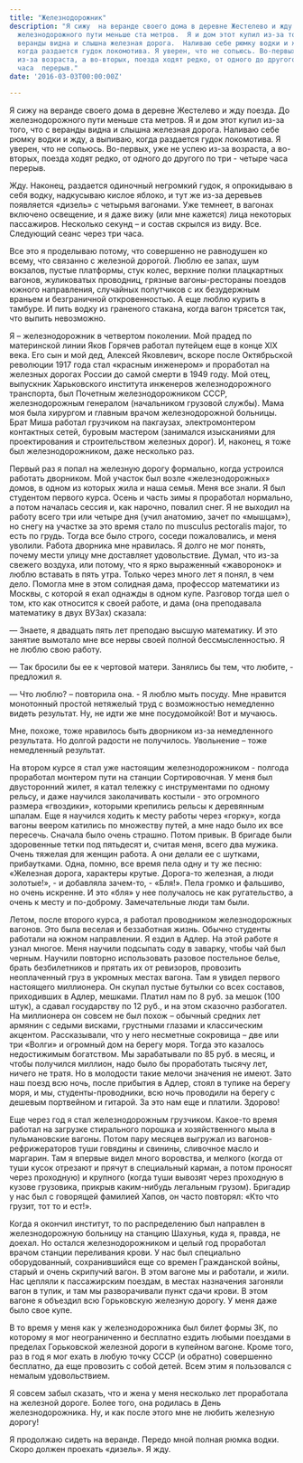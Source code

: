 ```yaml
---
title: "Железнодорожник"
description: "Я сижу  на веранде своего дома в деревне Жестелево и жду поезда. До
  железнодорожного пути меньше ста метров.  Я и дом этот купил из-за того, что  с
  веранды видна и слышна железная дорога.  Наливаю себе рюмку водки и жду, а  выпиваю,
  когда раздается гудок локомотива. Я уверен, что не сопьюсь. Во-первых,  уже не успею
  из-за возраста, а во-вторых, поезда ходят редко, от одного до другого по три -  четыре
  часа  перерыв."
date: '2016-03-03T00:00:00Z'

---
```

Я сижу на веранде своего дома в деревне Жестелево и жду поезда. До железнодорожного пути меньше ста метров.  Я и дом этот купил из-за того, что  с веранды видна и слышна железная дорога.  Наливаю себе рюмку водки и жду, а  выпиваю, когда раздается гудок локомотива. Я уверен, что не сопьюсь. Во-первых,  уже не успею из-за возраста, а во-вторых, поезда ходят редко, от одного до другого по три -  четыре часа  перерыв.

Жду. Наконец, раздается одиночный негромкий гудок, я опрокидываю  в себя водку, надкусываю кислое яблоко, и тут же из-за деревьев появляется «дизель» с четырьмя вагонами. Уже темнеет, в вагонах включено освещение, и я даже вижу (или мне кажется) лица некоторых пассажиров. Несколько секунд – и состав скрылся из виду. Все. Следующий сеанс через три часа.

Все это я проделываю потому, что совершенно не равнодушен ко всему, что связанно с железной дорогой. Люблю  ее запах, шум вокзалов,  пустые платформы, стук колес, верхние полки плацкартных вагонов, жуликоватых проводниц, грязные вагоны-рестораны поездов южного направления, случайных попутчиков с их безудержным враньем и безграничной откровенностью. А еще люблю курить в тамбуре. И пить водку из граненого стакана, когда вагон трясется так, что выпить невозможно.

Я – железнодорожник в четвертом поколении. Мой прадед по материнской линии  Яков Горячев работал путейцем еще в конце ХIХ века.  Его сын и мой дед, Алексей Яковлевич, вскоре после Октябрьской революции 1917 года  стал «красным инженером» и проработал на железных дорогах России до самой смерти в 1949 году. Мой отец, выпускник Харьковского института инженеров железнодорожного транспорта, был Почетным железнодорожником СССР, железнодорожным генералом (начальником грузовой службы).  Мама моя  была хирургом и главным врачом  железнодорожной больницы. Брат Миша работал грузчиком на пакгаузах, электромонтером  контактных сетей, буровым мастером (занимался изысканиями для проектирования и строительством железных дорог).  И, наконец, я тоже был железнодорожником, даже несколько раз.

Первый раз  я попал на железную дорогу формально, когда устроился работать дворником. Мой участок был возле «железнодорожных» домов, в одном из которых жила и наша семья.  Меня все знали. Я был студентом первого курса. Осень и часть зимы я проработал нормально, а потом началась сессия и, как нарочно, повалил снег. Я не выходил на работу всего три или четыре дня (учил анатомию, зачет по «мышцам»), но снегу на участке за это время стало по musculus pectoralis major, то есть по грудь. Тогда все было строго, соседи пожаловались, и меня уволили. Работа дворника мне нравилась. Я долго не мог понять, почему мести улицу мне доставляет удовольствие. Думал, что  из-за свежего воздуха, или  потому, что я ярко выраженный «жаворонок» и люблю вставать в пять утра. Только через много лет я понял, в чем дело. Помогла мне в этом солидная дама, профессор математики из Москвы, с которой я ехал однажды в одном купе. Разговор тогда шел о том, кто как относится к своей работе, и дама (она преподавала математику в двух ВУЗах) сказала:

—&nbsp;Знаете, я двадцать пять лет преподаю высшую математику. И это занятие вымотало мне все нервы своей полной бессмысленностью.  Я  не люблю свою работу.

—&nbsp;Так бросили бы ее к чертовой матери. Занялись бы тем, что любите, -  предложил я.

—&nbsp;Что люблю? – повторила она. - Я люблю мыть посуду. Мне нравится монотонный простой нетяжелый труд с возможностью немедленно видеть результат.  Ну, не идти же мне посудомойкой! Вот и мучаюсь.

Мне, похоже, тоже  нравилось быть дворником из-за немедленного результата. Но долгой радости не получилось. Увольнение – тоже немедленный результат.

На втором курсе я стал уже настоящим  железнодорожником -  полгода проработал  монтером пути на станции Сортировочная. У меня был двусторонний жилет, я катал тележку с инструментами по одному рельсу, и даже научился заколачивать костыли  - это огромного размера «гвоздики», которыми крепились рельсы к деревянным шпалам. Еще я научился ходить к месту работы через «горку», когда  вагоны веером катились по множеству путей, а мне надо было их все пересечь. Сначала было  очень страшно. Потом привык. В бригаде были здоровенные тетки под пятьдесят и, считая меня, всего два мужика. Очень тяжелая  для женщин работа. А они делали ее с шутками, прибаутками. Одна, помню, все время пела одну и ту же песню:  «Железная дорога, характеры крутые. Дорога-то железная, а люди золотые!», -  и добавляла зачем-то, - «Бля!». Пела громко и фальшиво, но очень искренне.  И это «бля» у нее получалось не как ругательство, а очень к месту и по-доброму. Замечательные люди там были.

Летом, после второго курса, я  работал проводником железнодорожных вагонов. Это была веселая и беззаботная жизнь. Обычно студенты работали на южном направлении. Я ездил в Адлер. На этой работе я узнал многое. Меня научили подсыпать соду в заварку, чтобы чай был черным. Научили повторно использовать  разовое постельное белье, брать безбилетников и прятать их от ревизоров, провозить неоплаченный груз в укромных местах вагона. Там я увидел первого настоящего миллионера. Он скупал пустые бутылки со всех составов, приходивших в Адлер, мешками. Платил нам по 8 руб. за мешок (100 штук), а сдавал государству по 12 руб., и на этом сказочно разбогател.  На миллионера он совсем не был похож – обычный средних лет армянин с седыми висками, грустными глазами и классическим акцентом. Рассказывали, что у него несметные сокровища – две или три «Волги» и огромный дом на берегу моря. Тогда это казалось недостижимым богатством. Мы зарабатывали по 85 руб. в месяц, и чтобы получился миллион, надо было бы проработать тысячу лет, ничего не тратя. Но в молодости такие мелочи значения не имеют. Зато наш поезд всю ночь, после прибытия в Адлер, стоял в тупике на берегу моря, и мы, студенты-проводники, всю ночь проводили на берегу с дешевым портвейном и гитарой. За это нам еще и платили. Здорово!

Еще через год я стал железнодорожным грузчиком. Какое-то время работал на загрузке стирального порошка и хозяйственного мыла в пульмановские вагоны.  Потом пару месяцев выгружал из вагонов-рефрижераторов  туши говядины и свинины, сливочное масло и маргарин. Там я впервые видел много воровства, и мелкого (когда от туши кусок отрезают и прячут в специальный карман, а потом проносят через проходную) и крупного (когда туши  вывозят  через проходную  в кузове грузовика, прикрыв каким-нибудь легальным грузом).  Бригадир у нас был с говорящей фамилией Хапов, он  часто повторял: «Кто что грузит, тот то и ест!».       

Когда я окончил институт, то по распределению был направлен в железнодорожную больницу на станцию Шахунья, куда я, правда, не доехал. Но остался железнодорожником и целый год проработал врачом станции переливания крови. У нас был специально оборудованный, сохранившийся еще  со времен Гражданской войны, старый и очень скрипучий вагон. В этом вагоне мы и работали, и жили. Нас цепляли к пассажирским поездам, в местах назначения загоняли вагон в тупик, и там мы разворачивали пункт сдачи крови. В этом вагоне я объездил всю Горьковскую железную дорогу. У меня даже было свое купе.

В то время у меня как у железнодорожника был билет формы 3К, по которому я мог неограниченно и бесплатно ездить любыми поездами в пределах Горьковской железной дороги в купейном вагоне. Кроме того, раз в год я мог ехать в любую точку СССР  (и обратно) совершенно бесплатно, да еще провозить с собой детей. Всем этим я пользовался с немалым удовольствием.

Я совсем забыл сказать, что и жена у меня несколько лет проработала на железной дороге. Более того, она родилась в День железнодорожника. Ну, и как после этого мне не любить железную дорогу!

Я продолжаю сидеть на веранде. Передо мной полная рюмка водки. Скоро должен проехать «дизель». Я жду.
